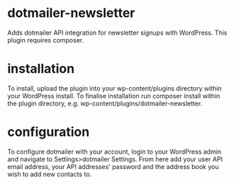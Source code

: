 # dotmailer-newsletter
Adds dotmailer API integration for newsletter signups with WordPress. This plugin requires composer.

# installation
To install, upload the plugin into your wp-content/plugins directory within your WordPress install. To finalise installation run composer install within the plugin directory, e.g. wp-content/plugins/dotmailer-newsletter.

# configuration
To configure dotmailer with your account, login to your WordPress admin and navigate to Settings>dotmailer Settings. From here add your user API email address, your API addresses' password and the address book you wish to add new contacts to.
